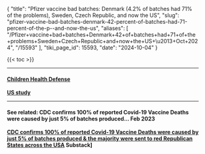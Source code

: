 {
  "title": "Pfizer vaccine bad batches: Denmark (4.2% of batches had 71% of the problems), Sweden, Czech Republic, and now the US",
  "slug": "pfizer-vaccine-bad-batches-denmark-42-percent-of-batches-had-71-percent-of-the-p--and-now-the-us",
  "aliases": [
    "/Pfizer+vaccine+bad+batches+Denmark+42+of+batches+had+71+of+the+problems+Sweden+Czech+Republic+and+now+the+US+\u2013+Oct+2024",
    "/15593"
  ],
  "tiki_page_id": 15593,
  "date": "2024-10-04"
}

{{< toc >}}

---

#### [Children Health Defense](https://childrenshealthdefense.org/defender/pfizer-hot-lots-covid-vaccine-injuries-chd-research/?utm_source=luminate&utm_medium=email&utm_campaign=defender&utm_id=20240927)

 **[US study](https://publichealthpolicyjournal.com/batch-dependent-safety-of-the-bnt162b2-mrna-covid-19-vaccine-in-the-united-states/)** 

---

#### See related: CDC confirms 100% of reported Covid-19 Vaccine Deaths were caused by just 5% of batches produced... Feb 2023

 **[CDC confirms 100% of reported Covid-19 Vaccine Deaths were caused by just 5% of batches produced & the majority were sent to red Republican States across the USA](https://www.2ndsmartestguyintheworld.com/p/cdc-confirms-100-of-reported-covid?utm_source=substack&utm_medium=email%20) Substack]** 